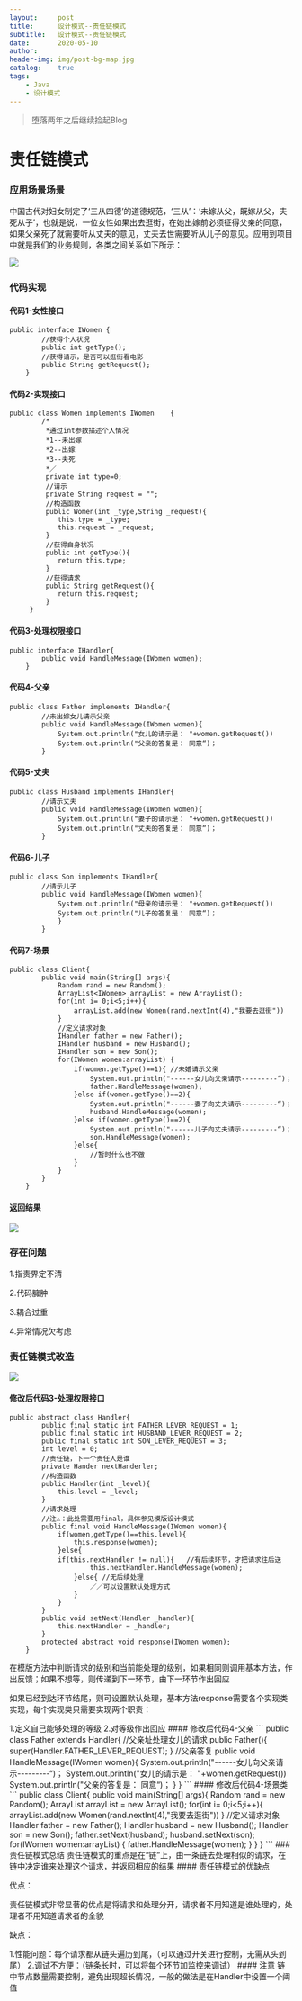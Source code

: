 ```yaml
---
layout:     post
title:      设计模式--责任链模式
subtitle:   设计模式--责任链模式
date:       2020-05-10
author:     
header-img: img/post-bg-map.jpg
catalog:    true
tags:
    - Java
    - 设计模式
---
```


> 堕落两年之后继续捡起Blog


# 责任链模式

### 应用场景场景

中国古代对妇女制定了‘三从四德’的道德规范，‘三从’：‘未嫁从父，既嫁从父，夫死从子’，也就是说，一位女性如果出去逛街，在她出嫁前必须征得父亲的同意，如果父亲死了就需要听从丈夫的意见，丈夫去世需要听从儿子的意见。应用到项目中就是我们的业务规则，各类之间关系如下所示：

![](https://raw.githubusercontent.com/LvDobby/LvDobby.github.io/master/img/sjms/zrl1.png)

### 代码实现

#### 代码1-女性接口
```
public interface IWomen	{
		//获得个人状况
		public int getType();
		//获得请示，是否可以逛街看电影
		public String getRequest();
	}
```
#### 代码2-实现接口
```
public class Women implements IWomen	{
		/*
		 *通过int参数描述个人情况
		 *1--未出嫁
		 *2--出嫁
		 *3--夫死
		 *／
		 private int type=0;
		 //请示
		 private String request = "";
		 //构造函数
		 public Women(int _type,String _request){
		 	this.type = _type;
			this.request = _request;
		 }
		 //获得自身状况
		 public int getType(){
		 	return this.type;
		 }
		 //获得请求
		 public String getRequest(){
		 	return this.request;
		 }
	 }
```

#### 代码3-处理权限接口
```
public interface IHandler{
		public void HandleMessage(IWomen women);
	}
```
#### 代码4-父亲
```
public class Father implements IHandler{
		//未出嫁女儿请示父亲
		public void HandleMessage(IWomen women){
			System.out.println("女儿的请示是： "+women.getRequest())
			System.out.println("父亲的答复是： 同意“)；
		}
```
#### 代码5-丈夫
```
public class Husband implements IHandler{
		//请示丈夫
		public void HandleMessage(IWomen women){
			System.out.println("妻子的请示是： "+women.getRequest())
			System.out.println("丈夫的答复是： 同意“)；
		}
```
#### 代码6-儿子
```
public class Son implements IHandler{
		//请示儿子
		public void HandleMessage(IWomen women){
			System.out.println("母亲的请示是： "+women.getRequest())
			System.out.println("儿子的答复是： 同意“)；
			}
		}
```
#### 代码7-场景
```
public class Client{
		public void main(String[] args){
			Random rand = new Random();
			ArrayList<IWomen> arrayList = new ArrayList();
			for(int i= 0;i<5;i++){
				arrayList.add(new Women(rand.nextInt(4),"我要去逛街"))
			}
			//定义请求对象
			IHandler father = new Father();
			IHandler husband = new Husband();
			IHandler son = new Son();	
			for(IWomen women:arrayList)	{
				if(women.getType()==1){	//未婚请示父亲
					System.out.println("------女儿向父亲请示---------“)；
					father.HandleMessage(women);
				}else if(women.getType()==2){
					System.out.println("------妻子向丈夫请示---------“)；
					husband.HandleMessage(women);
				}else if(women.getType()==2){
					System.out.println("------儿子向丈夫请示---------“)；
					son.HandleMessage(women);
				}else{
					//暂时什么也不做
				}
			}
		}
	}
```
#### 返回结果

![](https://raw.githubusercontent.com/LvDobby/LvDobby.github.io/master/img/sjms/zrlreturn.png)

### 存在问题

1.指责界定不清

2.代码臃肿

3.耦合过重

4.异常情况欠考虑


### 责任链模式改造

![](https://raw.githubusercontent.com/LvDobby/LvDobby.github.io/master/img/sjms/zrl2.png)

#### 修改后代码3-处理权限接口
```
public abstract class Handler{
		public final static int FATHER_LEVER_REQUEST = 1;
		public final static int HUSBAND_LEVER_REQUEST = 2;	
		public final static int SON_LEVER_REQUEST = 3;
		int level = 0;
		//责任链，下一个责任人是谁		
		private Hander nextHanderler;
		//构造函数
		public Handler(int _level){
			this.level = _level;
		}
		//请求处理
		//注⚠️：此处需要用final，具体参见模版设计模式
		public final void HandleMessage(IWomen women){
			if(women,getType()==this.level){
				this.response(women);
			}else{
			if(this.nextHandler != null){	//有后续环节，才把请求往后送
					this.nextHandler.HandleMessage(women);
				}else{ //无后续处理
					／／可以设置默认处理方式
				}
			}
		}
		public void setNext(Handler _handler){
			this.nextHandler = _handler;
		}
		protected abstract void response(IWomen women);
	}
```
<p>在模版方法中判断请求的级别和当前能处理的级别，如果相同则调用基本方法，作出反馈；如果不想等，则传递到下一环节，由下一环节作出回应</p>
<p>如果已经到达环节结尾，则可设置默认处理，基本方法response需要各个实现类实现，每个实现类只需要实现两个职责：</p>
	1.定义自己能够处理的等级
	2.对等级作出回应
#### 修改后代码4-父亲
```
public class Father extends Handler{
		//父亲址处理女儿的请求
		public Father(){
			super(Handler.FATHER_LEVER_REQUEST);
		}
		//父亲答复
		public void HandleMessage(IWomen women){
			System.out.println("------女儿向父亲请示---------“)；
			System.out.println("女儿的请示是： "+women.getRequest())
			System.out.println("父亲的答复是： 同意“)；
		}
	}	
```
#### 修改后代码4-场景类
```
public class Client{
		public void main(String[] args){
			Random rand = new Random();
			ArrayList<IWomen> arrayList = new ArrayList();
			for(int i= 0;i<5;i++){
				arrayList.add(new Women(rand.nextInt(4),"我要去逛街"))
			}
			//定义请求对象
			Handler father = new Father();
			Handler husband = new Husband();
			Handler son = new Son();	
			father.setNext(husband);
			husband.setNext(son);
			for(IWomen women:arrayList)	{
				father.HandleMessage(women);
			}
		}
	}
```
### 责任链模式总结
责任链模式的重点是在“链”上，由一条链去处理相似的请求，在链中决定谁来处理这个请求，并返回相应的结果
#### 责任链模式的优缺点
<p>优点：</p>
	责任链模式非常显著的优点是将请求和处理分开，请求者不用知道是谁处理的，处理者不用知道请求者的全貌
<p>缺点：</p>
	1.性能问题：每个请求都从链头遍历到尾，（可以通过开关进行控制，无需从头到尾）
	2.调试不方便：（链条长时，可以将每个环节加监控来调试）
#### 注意
链中节点数量需要控制，避免出现超长情况，一般的做法是在Handler中设置一个阈值
